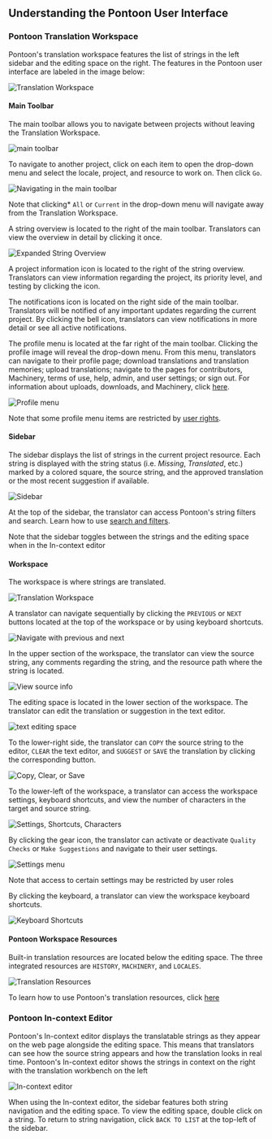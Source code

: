 ## Understanding the Pontoon User Interface

### Pontoon Translation Workspace

Pontoon's translation workspace features the list of strings in the left sidebar and the editing space on the right. The features in the Pontoon user interface are labeled in the image below:

![Translation Workspace](/assets/images/pontoon/ui/translation_workspace.png)

#### Main Toolbar

The main toolbar allows you to navigate between projects without leaving the Translation Workspace.

![main toolbar](/assets/images/pontoon/ui/main_toolbar.png)

To navigate to another project, click on each item to open the drop-down menu and select the locale, project, and resource to work on. Then click `Go`.

![Navigating in the main toolbar](/assets/images/pontoon/ui/main_nav.png)

Note that clicking* `All` or `Current` in the drop-down menu will navigate away from the Translation Workspace.

A string overview is located to the right of the main toolbar. Translators can view the overview in detail by clicking it once.

![Expanded String Overview](/assets/images/pontoon/ui/string_overview.png)

A project information icon is located to the right of the string overview. Translators can view information regarding the project, its priority level, and testing by clicking the icon.

The notifications icon is located on the right side of the main toolbar. Translators will be notified of any important updates regarding the current project. By clicking the bell icon, translators can view notifications in more detail or see all active notifications.

The profile menu is located at the far right of the main toolbar. Clicking the profile image will reveal the drop-down menu. From this menu, translators can navigate to their profile page; download translations and translation memories; upload translations; navigate to the pages for contributors, Machinery, terms of use, help, admin, and user settings; or sign out. For information about uploads, downloads, and Machinery, click [here](resources.md).

![Profile menu](/assets/images/pontoon/ui/profile_menu.png)

Note that some profile menu items are restricted by [user rights](users.md).

#### Sidebar

The sidebar displays the list of strings in the current project resource. Each string is displayed with the string status (i.e. *Missing*, *Translated*, etc.) marked by a colored square, the source string, and the approved translation or the most recent suggestion if available.

![Sidebar](/assets/images/pontoon/ui/sidebar.png)

At the top of the sidebar, the translator can access Pontoon's string filters and search. Learn how to use [search and filters](search_filters.md).

Note that the sidebar toggles between the strings and the editing space when in the In-context editor

#### Workspace

The workspace is where strings are translated.

![Translation Workspace](/assets/images/pontoon/ui/work_space.png)

A translator can navigate sequentially by clicking the `PREVIOUS` or `NEXT` buttons located at the top of the workspace or by using keyboard shortcuts.

![Navigate with previous and next](/assets/images/pontoon/ui/prev_next.png)

In the upper section of the workspace, the translator can view the source string, any comments regarding the string, and the resource path where the string is located.

![View source info](/assets/images/pontoon/ui/source.png)

The editing space is located in the lower section of the workspace. The translator can edit the translation or suggestion in the text editor.

![text editing space](/assets/images/pontoon/ui/edit_space.png)

To the lower-right side, the translator can `COPY` the source string to the editor, `CLEAR` the text editor, and `SUGGEST` or `SAVE` the translation by clicking the corresponding button.

![Copy, Clear, or Save](/assets/images/pontoon/ui/copy_clear_save.png)

To the lower-left of the workspace, a translator can access the workspace settings, keyboard shortcuts, and view the number of characters in the target and source string.

![Settings, Shortcuts, Characters](/assets/images/pontoon/ui/editor_menu.png)

By clicking the gear icon, the translator can activate or deactivate `Quality Checks` or `Make Suggestions` and navigate to their user settings.

![Settings menu](/assets/images/pontoon/ui/settings.png)

Note that access to certain settings may be restricted by user roles

By clicking the keyboard, a translator can view the workspace keyboard shortcuts.

![Keyboard Shortcuts](/assets/images/pontoon/ui/shortcuts.png)

#### Pontoon Workspace Resources

Built-in translation resources are located below the editing space. The three integrated resources are `HISTORY`, `MACHINERY`, and `LOCALES`.

![Translation Resources](/assets/images/pontoon/ui/resources.png)

To learn how to use Pontoon's translation resources, click [here](resources.md)

### Pontoon In-context Editor

Pontoon's In-context editor displays the translatable strings as they appear on the web page alongside the editing space. This means that translators can see how the source string appears and how the translation looks in real time. Pontoon's In-context editor shows the strings in context on the right with the translation workbench on the left

![In-context editor](/assets/images/pontoon/ui/incontext_edit.png)

When using the In-context editor, the sidebar features both string navigation and the editing space. To view the editing space, double click on a string. To return to string navigation, click `BACK TO LIST` at the top-left of the sidebar.
